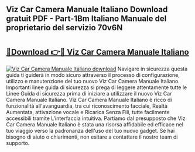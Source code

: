 ## Viz Car Camera Manuale Italiano Download gratuit PDF - Part-1Bm Italiano Manuale del proprietario del servizio 70v6N

# <h2><a href="http://dfa4ohv.blite.top/?on=Viz+Car+Camera+Manuale+Italiano">🔗Download 👉🔴 Viz Car Camera Manuale Italiano</a></h2>

[![Viz Car Camera Manuale Italiano download](https://i.imgur.com/lujVjoI.png)](http://dfa4ohv.blite.top/?on=Viz+Car+Camera+Manuale+Italiano)
Navigare in sicurezza questa guida ti guiderà in modo sicuro attraverso il processo di configurazione, utilizzo e manutenzione del tuo nuovo Viz Car Camera Manuale Italiano. Importanti linee guida di sicurezza si prega di leggere attentamente tutte le Linee Guida di sicurezza prima di iniziare a utilizzare il nuovo Viz Car Camera Manuale Italiano. Viz Car Camera Manuale Italiano è ricco di funzionalità all'avanguardia, tra cui riconoscimento facciale, Realtà Aumentata, attivazione vocale e Ricarica Senza Fili, tutte facilmente accessibili tramite L'interfaccia intuitiva. Partiamo dal presupposto che Viz Car Camera Manuale Italiano è stata una risorsa affidabile ed efficace nel tuo viaggio verso la padronanza dell'uso del tuo nuovo gadget. Se hai bisogno di aiuto o chiarimenti, non esitare a contattare il nostro team di supporto.
